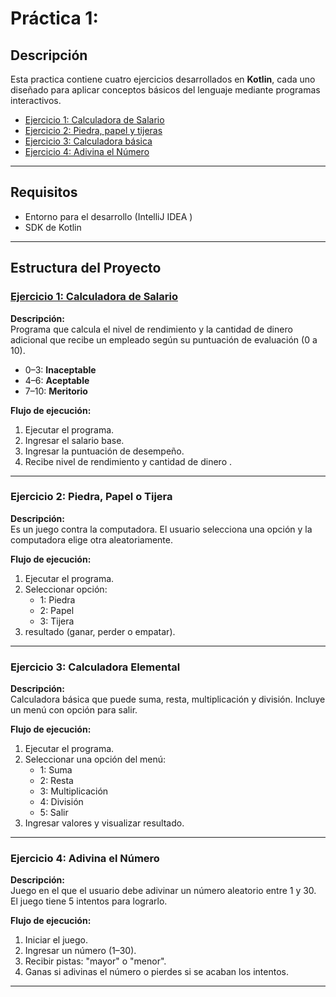 # Práctica 1:  

## Descripción  
Esta practica contiene cuatro ejercicios desarrollados en **Kotlin**, cada uno diseñado para aplicar conceptos básicos del lenguaje mediante programas interactivos.  

- [Ejercicio 1: Calculadora de Salario](ejercicios/ejercicio1.kt)  
- [Ejercicio 2: Piedra, papel y tijeras](ejercicios/ejercicio2.kt)  
- [Ejercicio 3: Calculadora básica](ejercicios/ejercicio3.kt)  
- [Ejercicio 4: Adivina el Número](ejercicios/ejercicio4.kt)  
---

## Requisitos   
- Entorno para el desarrollo (IntelliJ IDEA )  
- SDK de Kotlin 
---

## Estructura del Proyecto  

### [Ejercicio 1: Calculadora de Salario](ejercicios/ejercicio1.kt)   
**Descripción:**  
Programa que calcula el nivel de rendimiento y la cantidad de dinero adicional que recibe un empleado según su puntuación de evaluación (0 a 10).  

- 0–3: **Inaceptable**  
- 4–6: **Aceptable**  
- 7–10: **Meritorio**  

**Flujo de ejecución:**  
1. Ejecutar el programa.  
2. Ingresar el salario base.  
3. Ingresar la puntuación de desempeño.  
4. Recibe nivel de rendimiento y cantidad de dinero .  

---

### Ejercicio 2: Piedra, Papel o Tijera  
**Descripción:**  
Es un juego contra la computadora. El usuario selecciona una opción y la computadora elige otra aleatoriamente.  

**Flujo de ejecución:**  
1. Ejecutar el programa.  
2. Seleccionar opción:  
   - 1: Piedra  
   - 2: Papel  
   - 3: Tijera  
3. resultado (ganar, perder o empatar).  

---

### Ejercicio 3: Calculadora Elemental  
**Descripción:**  
Calculadora básica que puede suma, resta, multiplicación y división. Incluye un menú con opción para salir.  

**Flujo de ejecución:**  
1. Ejecutar el programa.  
2. Seleccionar una opción del menú:  
   - 1: Suma  
   - 2: Resta  
   - 3: Multiplicación  
   - 4: División  
   - 5: Salir  
3. Ingresar valores y visualizar resultado.  

---

### Ejercicio 4: Adivina el Número  
**Descripción:**  
Juego en el que el usuario debe adivinar un número aleatorio entre 1 y 30. El juego tiene 5 intentos para lograrlo.  

**Flujo de ejecución:**  
1. Iniciar el juego.  
2. Ingresar un número (1–30).  
3. Recibir pistas: "mayor" o "menor".  
4. Ganas si adivinas el número o pierdes si se acaban los intentos.  

---
